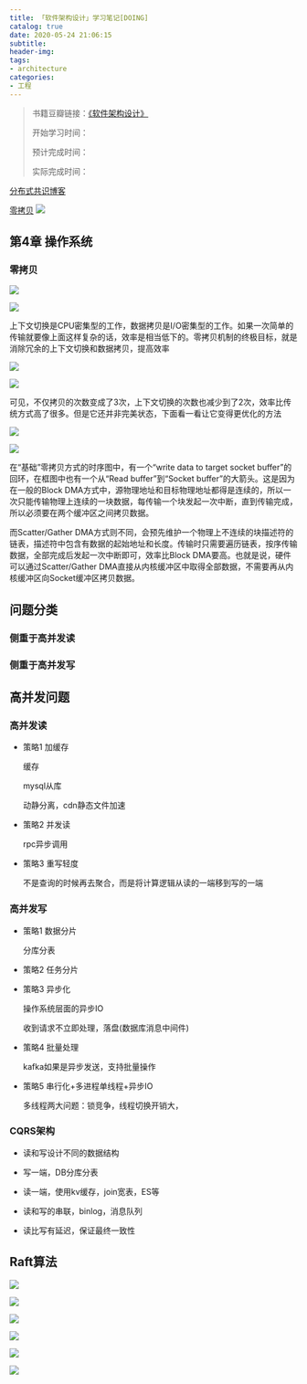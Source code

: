 ```yaml
---
title: 「软件架构设计」学习笔记[DOING]
catalog: true
date: 2020-05-24 21:06:15
subtitle:
header-img:
tags:
- architecture
categories:
- 工程
---
```

> 书籍豆瓣链接：[《软件架构设计》](https://book.douban.com/subject/30443578/)
> 
> 开始学习时间：
> 
> 预计完成时间：
> 
> 实际完成时间：

[分布式共识博客](http://blog.kongfy.com/2016/05/%E5%88%86%E5%B8%83%E5%BC%8F%E5%85%B1%E8%AF%86consensus%EF%BC%9Aviewstamped%E3%80%81raft%E5%8F%8Apaxos/)

[零拷贝](https://www.jianshu.com/p/193cae9cbf07)
![](https://github.com/SoaringhawkCheng/blog/blob/master/source/_posts/design-software-architecture/%E5%88%86%E5%B8%83%E5%BC%8F.jpg?raw=true)

## 第4章 操作系统

### 零拷贝

![](https://github.com/SoaringhawkCheng/blog/blob/master/source/_posts/design-software-architecture/zero-copy-0.png?raw=true)

![](https://github.com/SoaringhawkCheng/blog/blob/master/source/_posts/design-software-architecture/zero-copy-context-0.png?raw=true)

上下文切换是CPU密集型的工作，数据拷贝是I/O密集型的工作。如果一次简单的传输就要像上面这样复杂的话，效率是相当低下的。零拷贝机制的终极目标，就是消除冗余的上下文切换和数据拷贝，提高效率

![](https://github.com/SoaringhawkCheng/blog/blob/master/source/_posts/design-software-architecture/zero-context-1.png?raw=true)

![](https://github.com/SoaringhawkCheng/blog/blob/master/source/_posts/design-software-architecture/zero-copy-1.png?raw=true)

可见，不仅拷贝的次数变成了3次，上下文切换的次数也减少到了2次，效率比传统方式高了很多。但是它还并非完美状态，下面看一看让它变得更优化的方法

![](https://github.com/SoaringhawkCheng/blog/blob/master/source/_posts/design-software-architecture/zero-context-2.png?raw=true)

![](https://github.com/SoaringhawkCheng/blog/blob/master/source/_posts/design-software-architecture/zero-copy-2.png?raw=true)

在“基础”零拷贝方式的时序图中，有一个“write data to target socket buffer”的回环，在框图中也有一个从“Read buffer”到“Socket buffer”的大箭头。这是因为在一般的Block DMA方式中，源物理地址和目标物理地址都得是连续的，所以一次只能传输物理上连续的一块数据，每传输一个块发起一次中断，直到传输完成，所以必须要在两个缓冲区之间拷贝数据。

而Scatter/Gather DMA方式则不同，会预先维护一个物理上不连续的块描述符的链表，描述符中包含有数据的起始地址和长度。传输时只需要遍历链表，按序传输数据，全部完成后发起一次中断即可，效率比Block DMA要高。也就是说，硬件可以通过Scatter/Gather DMA直接从内核缓冲区中取得全部数据，不需要再从内核缓冲区向Socket缓冲区拷贝数据。

## 问题分类

### 侧重于高并发读

### 侧重于高并发写

## 高并发问题

### 高并发读

* 策略1 加缓存

	缓存

	mysql从库

	动静分离，cdn静态文件加速
	
* 策略2 并发读

	rpc异步调用
	
* 策略3 重写轻度

	不是查询的时候再去聚合，而是将计算逻辑从读的一端移到写的一端
	
### 高并发写

* 策略1 数据分片

	分库分表

* 策略2 任务分片

* 策略3 异步化

	操作系统层面的异步IO

	收到请求不立即处理，落盘(数据库消息中间件)
	
* 策略4 批量处理

	kafka如果是异步发送，支持批量操作

* 策略5 串行化+多进程单线程+异步IO

	多线程两大问题：锁竞争，线程切换开销大，

### CQRS架构

* 读和写设计不同的数据结构

* 写一端，DB分库分表

* 读一端，使用kv缓存，join宽表，ES等

* 读和写的串联，binlog，消息队列

* 读比写有延迟，保证最终一致性

## Raft算法

![](https://github.com/SoaringhawkCheng/blog/blob/master/source/_posts/design-software-architecture/raft-log-index.png?raw=true)

![](https://github.com/SoaringhawkCheng/blog/blob/master/source/_posts/design-software-architecture/raft-replicated-state-machine.png?raw=true)

![](https://github.com/SoaringhawkCheng/blog/blob/master/source/_posts/design-software-architecture/raft-state-machine-safety.png?raw=true)

![](https://github.com/SoaringhawkCheng/blog/blob/master/source/_posts/design-software-architecture/raft-state-transfer.png?raw=true)

![](https://github.com/SoaringhawkCheng/blog/blob/master/source/_posts/design-software-architecture/raft-term.png?raw=true)

![](https://github.com/SoaringhawkCheng/blog/blob/master/source/_posts/design-software-architecture/raft-two-disjoint-majorities.png?raw=true)